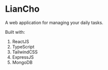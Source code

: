 # LianCho

A web application for managing your daily tasks.

Built with:
1. ReactJS
2. TypeScript
3. TailwindCSS
4. ExpressJS
5. MongoDB